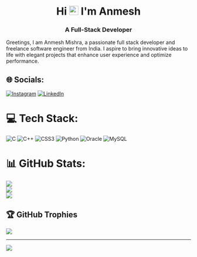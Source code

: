 <h1 align="center">Hi <img src="https://media.giphy.com/media/hvRJCLFzcasrR4ia7z/giphy.gif" width="25px" height="25px"> I'm Anmesh</h1>
<h3 align="center">A Full-Stack Developer</h3

<p>Greetings, I am Anmesh Mishra, a passionate full stack developer and freelance software engineer from India. I aspire to bring innovative ideas to life with elegant projects that enhance user experience and optimize performance. 


## 🌐 Socials:
[![Instagram](https://img.shields.io/badge/Instagram-%23E4405F.svg?logo=Instagram&logoColor=white)](https://www.instagram.com/anmesh._/) [![LinkedIn](https://img.shields.io/badge/LinkedIn-%230077B5.svg?logo=linkedin&logoColor=white)](https://www.linkedin.com/in/anmesh-mishra/) 

# 💻 Tech Stack:
![C](https://img.shields.io/badge/c-%2300599C.svg?style=for-the-badge&logo=c&logoColor=white) ![C++](https://img.shields.io/badge/c++-%2300599C.svg?style=for-the-badge&logo=c%2B%2B&logoColor=white) ![CSS3](https://img.shields.io/badge/css3-%231572B6.svg?style=for-the-badge&logo=css3&logoColor=white) ![Python](https://img.shields.io/badge/python-3670A0?style=for-the-badge&logo=python&logoColor=ffdd54) ![Oracle](https://img.shields.io/badge/Oracle-F80000?style=for-the-badge&logo=oracle&logoColor=white) ![MySQL](https://img.shields.io/badge/mysql-%2300f.svg?style=for-the-badge&logo=mysql&logoColor=white)
# 📊 GitHub Stats:
![](https://github-readme-stats.vercel.app/api?username=MrAnmesh&theme=dark&hide_border=false&include_all_commits=false&count_private=false)<br/>
![](https://github-readme-streak-stats.herokuapp.com/?user=MrAnmesh&theme=dark&hide_border=false)<br/>
![](https://github-readme-stats.vercel.app/api/top-langs/?username=MrAnmesh&theme=dark&hide_border=false&include_all_commits=false&count_private=false&layout=compact)

## 🏆 GitHub Trophies
![](https://github-profile-trophy.vercel.app/?username=MrAnmesh&theme=radical&no-frame=false&no-bg=false&margin-w=4)

---
[![](https://visitcount.itsvg.in/api?id=MrAnmesh&icon=0&color=0)](https://visitcount.itsvg.in)

<!-- Proudly created with GPRM ( https://gprm.itsvg.in ) -->
